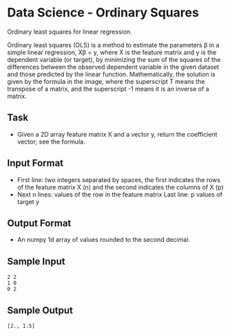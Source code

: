# Data Science - Ordinary Squares

Ordinary least squares for linear regression.

Ordinary least squares (OLS) is a method to estimate the parameters β in a simple linear regression, Xβ = y, where X is the feature matrix and y is the dependent variable (or target), by minimizing the sum of the squares of the differences between the observed dependent variable in the given dataset and those predicted by the linear function. Mathematically, the solution is given by the formula in the image, where the superscript T means the transpose of a matrix, and the superscript -1 means it is an inverse of a matrix.

## Task
* Given a 2D array feature matrix X and a vector y, return the coefficient vector; see the formula.

## Input Format
* First line: two integers separated by spaces, the first indicates the rows of the feature matrix X (n) and the second indicates the columns of X (p)
* Next n lines: values of the row in the feature matrix
Last line: p values of target y

## Output Format
* An numpy 1d array of values rounded to the second decimal.

## Sample Input
    2 2
    1 0
    0 2

## Sample Output
    [2., 1.5]